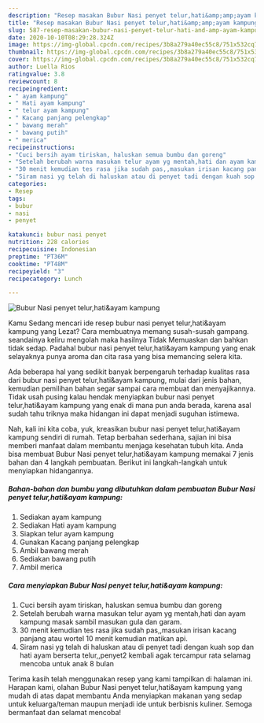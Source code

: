 ```yaml
---
description: "Resep masakan Bubur Nasi penyet telur,hati&amp;amp;ayam kampung | Cara Bikin Bubur Nasi penyet telur,hati&amp;amp;ayam kampung Yang Enak Dan Mudah"
title: "Resep masakan Bubur Nasi penyet telur,hati&amp;amp;ayam kampung | Cara Bikin Bubur Nasi penyet telur,hati&amp;amp;ayam kampung Yang Enak Dan Mudah"
slug: 587-resep-masakan-bubur-nasi-penyet-telur-hati-and-amp-ayam-kampung-cara-bikin-bubur-nasi-penyet-telur-hati-and-amp-ayam-kampung-yang-enak-dan-mudah
date: 2020-10-10T08:29:28.324Z
image: https://img-global.cpcdn.com/recipes/3b8a279a40ec55c8/751x532cq70/bubur-nasi-penyet-telurhatiayam-kampung-foto-resep-utama.jpg
thumbnail: https://img-global.cpcdn.com/recipes/3b8a279a40ec55c8/751x532cq70/bubur-nasi-penyet-telurhatiayam-kampung-foto-resep-utama.jpg
cover: https://img-global.cpcdn.com/recipes/3b8a279a40ec55c8/751x532cq70/bubur-nasi-penyet-telurhatiayam-kampung-foto-resep-utama.jpg
author: Luella Rios
ratingvalue: 3.8
reviewcount: 8
recipeingredient:
- " ayam kampung"
- " Hati ayam kampung"
- " telur ayam kampung"
- " Kacang panjang pelengkap"
- " bawang merah"
- " bawang putih"
- " merica"
recipeinstructions:
- "Cuci bersih ayam tiriskan, haluskan semua bumbu dan goreng"
- "Setelah berubah warna masukan telur ayam yg mentah,hati dan ayam kampung masak sambil masukan gula dan garam."
- "30 menit kemudian tes rasa jika sudah pas,,masukan irisan kacang panjang atau wortel 10 menit kemudian matikan api."
- "Siram nasi yg telah di haluskan atau di penyet tadi dengan kuah sop dan hati ayam berserta telur,,penyet2 kembali agak tercampur rata selamag mencoba untuk anak 8 bulan"
categories:
- Resep
tags:
- bubur
- nasi
- penyet

katakunci: bubur nasi penyet 
nutrition: 228 calories
recipecuisine: Indonesian
preptime: "PT36M"
cooktime: "PT48M"
recipeyield: "3"
recipecategory: Lunch

---
```



![Bubur Nasi penyet telur,hati&amp;ayam kampung](https://img-global.cpcdn.com/recipes/3b8a279a40ec55c8/751x532cq70/bubur-nasi-penyet-telurhatiayam-kampung-foto-resep-utama.jpg)

Kamu Sedang mencari ide resep bubur nasi penyet telur,hati&amp;ayam kampung yang Lezat? Cara membuatnya memang susah-susah gampang. seandainya keliru mengolah maka hasilnya Tidak Memuaskan dan bahkan tidak sedap. Padahal bubur nasi penyet telur,hati&amp;ayam kampung yang enak selayaknya punya aroma dan cita rasa yang bisa memancing selera kita.



Ada beberapa hal yang sedikit banyak berpengaruh terhadap kualitas rasa dari bubur nasi penyet telur,hati&amp;ayam kampung, mulai dari jenis bahan, kemudian pemilihan bahan segar sampai cara membuat dan menyajikannya. Tidak usah pusing kalau hendak menyiapkan bubur nasi penyet telur,hati&amp;ayam kampung yang enak di mana pun anda berada, karena asal sudah tahu triknya maka hidangan ini dapat menjadi suguhan istimewa.


Nah, kali ini kita coba, yuk, kreasikan bubur nasi penyet telur,hati&amp;ayam kampung sendiri di rumah. Tetap berbahan sederhana, sajian ini bisa memberi manfaat dalam membantu menjaga kesehatan tubuh kita. Anda bisa membuat Bubur Nasi penyet telur,hati&amp;ayam kampung memakai 7 jenis bahan dan 4 langkah pembuatan. Berikut ini langkah-langkah untuk menyiapkan hidangannya.

<!--inarticleads1-->

##### Bahan-bahan dan bumbu yang dibutuhkan dalam pembuatan Bubur Nasi penyet telur,hati&amp;ayam kampung:

1. Sediakan  ayam kampung
1. Sediakan  Hati ayam kampung
1. Siapkan  telur ayam kampung
1. Gunakan  Kacang panjang pelengkap
1. Ambil  bawang merah
1. Sediakan  bawang putih
1. Ambil  merica




<!--inarticleads2-->

##### Cara menyiapkan Bubur Nasi penyet telur,hati&amp;ayam kampung:

1. Cuci bersih ayam tiriskan, haluskan semua bumbu dan goreng
1. Setelah berubah warna masukan telur ayam yg mentah,hati dan ayam kampung masak sambil masukan gula dan garam.
1. 30 menit kemudian tes rasa jika sudah pas,,masukan irisan kacang panjang atau wortel 10 menit kemudian matikan api.
1. Siram nasi yg telah di haluskan atau di penyet tadi dengan kuah sop dan hati ayam berserta telur,,penyet2 kembali agak tercampur rata selamag mencoba untuk anak 8 bulan




Terima kasih telah menggunakan resep yang kami tampilkan di halaman ini. Harapan kami, olahan Bubur Nasi penyet telur,hati&amp;ayam kampung yang mudah di atas dapat membantu Anda menyiapkan makanan yang sedap untuk keluarga/teman maupun menjadi ide untuk berbisnis kuliner. Semoga bermanfaat dan selamat mencoba!
